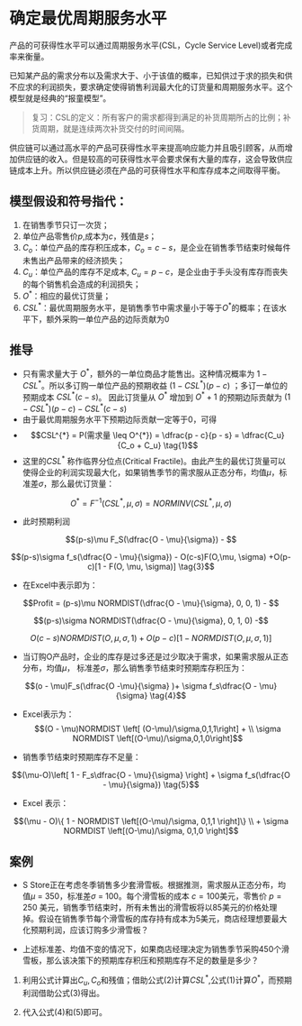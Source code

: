 # 确定最优周期服务水平

产品的可获得性水平可以通过周期服务水平(CSL，Cycle Service Level)或者完成率来衡量。

已知某产品的需求分布以及需求大于、小于该值的概率，已知供过于求的损失和供不应求的利润损失，要求确定使得销售利润最大化的订货量和周期服务水平。这个模型就是经典的“报童模型”。
> 复习：CSL的定义：所有客户的需求都得到满足的补货周期所占的比例；补货周期，就是连续两次补货交付的时间间隔。

供应链可以通过高水平的产品可获得性水平来提高响应能力并且吸引顾客，从而增加供应链的收入。但是较高的可获得性水平会要求保有大量的库存，这会导致供应链成本上升。所以供应链必须在产品的可获得性水平和库存成本之间取得平衡。

## 模型假设和符号指代：

1. 在销售季节只订一次货；
2. 单位产品零售价$p$,成本为$c$，残值是$s$；
3. $C_o$：单位产品的库存积压成本，$C_o = c - s$，是企业在销售季节结束时候每件未售出产品带来的经济损失；
4. $C_u$：单位产品的库存不足成本, $C_u = p - c$，是企业由于手头没有库存而丧失的每个销售机会造成的利润损失；
5. $O^{*}$：相应的最优订货量；
6. $CSL^{*}$：最优周期服务水平，是销售季节中需求量小于等于$O^{*}$的概率；在该水平下，额外采购一单位产品的边际贡献为0

## 推导

- 只有需求量大于 $O^{*}$，额外的一单位商品才能售出。这种情况概率为 $1 - CSL^{*}$。所以多订购一单位产品的预期收益 $(1 - CSL^{*})(p - c)$ ；多订一单位的预期成本 $CSL^{*}(c-s)$。 因此订货量从 $O^{*}$ 增加到 $O^{*} + 1$ 的预期边际贡献为 $(1 - CSL^{*})(p - c) - CSL^{*}(c-s)$
- 由于最优周期服务水平下预期边际贡献一定等于0，可得
- $$CSL^{*} = P(需求量 \leq O^{*}) = \dfrac{p - c}{p - s} = \dfrac{C_u}{C_o + C_u}  \tag{1}$$
- 这里的$CSL^{*}$ 称作临界分位点(Critical Fractile)。由此产生的最优订货量可以使得企业的利润实现最大化，如果销售季节的需求服从正态分布，均值$\mu$，标准差$\sigma$，那么最优订货量：

$$ O^{*} = F^{-1}(CSL^{*}, \mu, \sigma) = NORMINV(CSL^{*}, \mu, \sigma) \tag{2}$$

- 此时预期利润

$$(p-s)\mu F_S(\dfrac{O - \mu}{\sigma}) - $$

$$(p-s)\sigma f_s(\dfrac{O - \mu}{\sigma}) - O(c-s)F(O,\mu, \sigma) +O(p-c)[1 - F(O, \mu, \sigma)] \tag{3}$$

- 在Excel中表示即为：

$$Profit = (p-s)\mu NORMDIST(\dfrac{O - \mu}{\sigma}, 0, 0, 1) - $$

$$(p-s)\sigma NORMDIST(\dfrac{O - \mu}{\sigma}, 0, 1, 0) -$$

$$O(c-s)NORMDIST(O,\mu, \sigma, 1) + O(p-c)[1 - NORMDIST(O, \mu, \sigma, 1)]$$

- 当订购O产品时，企业的库存是过多还是过少取决于需求，如果需求服从正态分布，均值$\mu$， 标准差$\sigma$，那么销售季节结束时预期库存积压为：

$$(o - \mu)F_s(\dfrac{O  -\mu}{\sigma} )+ \sigma f_s\dfrac{O - \mu}{\sigma} \tag{4}$$

- Excel表示为：
$$(O - \mu)NORMDIST \left[ (O-\mu)/\sigma,0,1,1\right] + \\ \sigma NORMDIST \left[(O-\mu)/\sigma,0,1,0\right]$$

- 销售季节结束时预期库存不足量：

$$(\mu-O)\left[ 1 - F_s\dfrac{O - \mu}{\sigma} \right] + \sigma f_s(\dfrac{O - \mu}{\sigma}) \tag{5}$$

- Excel 表示：

$$(\mu - O)\{ 1 - NORMDIST \left[(O-\mu)/\sigma, 0,1,1 \right]\} \\ + \sigma NORMDIST \left[(O-\mu)/\sigma, 0,1,0 \right]$$
## 案例

- S Store正在考虑冬季销售多少套滑雪板。根据推测，需求服从正态分布，均值$\mu$ = 350，标准差$\sigma$ = 100。每个滑雪板的成本 $c =100$美元，零售价 $p = 250$ 美元，销售季节结束时，所有未售出的滑雪板将以85美元的价格处理掉。假设在销售季节每个滑雪板的库存持有成本为5美元，商店经理想要最大化预期利润，应该订购多少滑雪板？

- 上述标准差、均值不变的情况下，如果商店经理决定为销售季节采购450个滑雪板，那么该决策下的预期库存积压和预期库存不足的数量是多少？

1. 利用公式计算出$C_u, C_o$和残值；借助公式(2)计算$CSL^*$,公式(1)计算$O^*$，而预期利润借助公式(3)得出。

2. 代入公式(4)和(5)即可。


